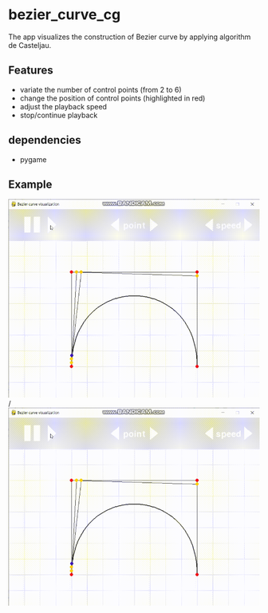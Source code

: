 # bezier_curve_cg

The app visualizes the construction of Bezier curve by applying algorithm de Casteljau.

## Features
- variate the number of control points (from 2 to 6)
- change the position of control points (highlighted in red)
- adjust the playback speed
- stop/continue playback

## dependencies
- pygame

## Example
![Alt text](example.gif) / ![](example.gif)
